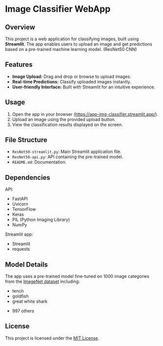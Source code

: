 # Image Classifier WebApp

## Overview
This project is a web application for classifying images, built using **Streamlit**. The app enables users to upload an image and get predictions based on a pre-trained machine learning model. (ResNet50 CNN)

## Features
- **Image Upload:** Drag and drop or browse to upload images.
- **Real-time Predictions:** Classify uploaded images instantly.
- **User-friendly Interface:** Built with Streamlit for an intuitive experience.

## Usage
1. Open the app in your browser (https://app-img-classifier.streamlit.app/).
2. Upload an image using the provided upload button.
3. View the classification results displayed on the screen.

## File Structure
- `ResNet50-streamlit.py`: Main Streamlit application file.
- `ResNet50-api.py`: API containing the pre-trained model.
- `README.md`: Documentation.

## Dependencies
API:
- FastAPI
- Uvicorn
- TensorFlow
- Keras
- PIL (Python Imaging Library)
- NumPy

Streamlit app:
- Streamlit
- requests


## Model Details
The app uses a pre-trained model fine-tuned on 1000 image categories from the [ImageNet dataset](URL "https://en.wikipedia.org/wiki/ImageNet") including:
- tench
- goldfish
- great white shark
+ 997 others


## License
This project is licensed under the [MIT License](LICENSE).
